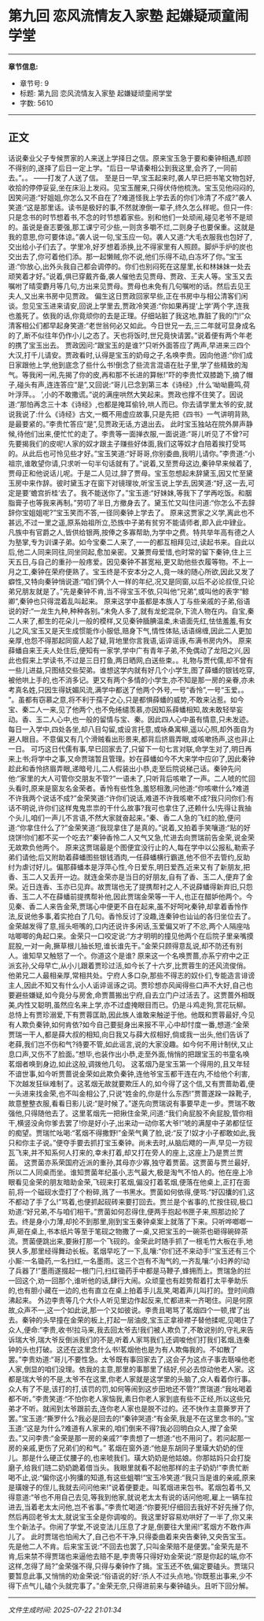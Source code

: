 # 第九回 恋风流情友入家塾 起嫌疑顽童闹学堂

---

**章节信息:**
- 章节号: 9
- 标题: 第九回 恋风流情友入家塾 起嫌疑顽童闹学堂
- 字数: 5610

---

## 正文

话说秦业父子专候贾家的人来送上学择日之信。原来宝玉急于要和秦钟相遇,却顾不得别的,遂择了后日一定上学。“后日一早请秦相公到我这里,会齐了,一同前去。”。。 ——打发了人送了信。
至是日一早,宝玉起来时,袭人早已把书笔文物包好,收拾的停停妥妥,坐在床沿上发闷。见宝玉醒来,只得伏侍他梳洗。宝玉见他闷闷的,因笑问道:“好姐姐,你怎么又不自在了?难道怪我上学去丢的你们冷清了不成?”袭人笑道:“这是那里话。读书是极好的事,不然就潦倒一辈子,终久怎么样呢。但只一件:只是念书的时节想着书,不念的时节想着家些。别和他们一处顽闹,碰见老爷不是顽的。虽说是奋志要强,那工课宁可少些,一则贪多嚼不烂,二则身子也要保重。这就是我的意思,你可要体谅。”袭人说一句,宝玉应一句。袭人又道:“大毛衣服我也包好了,交出给小子们去了。学里冷,好歹想着添换,比不得家里有人照顾。脚炉手炉的炭也交出去了,你可着他们添。那一起懒贼,你不说,他们乐得不动,白冻坏了你。”宝玉道:“你放心,出外头我自己都会调停的。你们也别闷死在这屋里,长和林妹妹一处去顽笑着才好。”说着,俱已穿戴齐备,袭人催他去见贾母、贾政、王夫人等。宝玉又去嘱咐了晴雯麝月等几句,方出来见贾母。贾母也未免有几句嘱咐的话。然后去见王夫人,又出来书房中见贾政。
偏生这日贾政回家早些,正在书房中与相公清客们闲谈。忽见宝玉进来请安,回说上学里去,贾政冷笑道:“你如果再提‘上学’两个字,连我也羞死了。依我的话,你竟顽你的去是正理。仔细站脏了我这地,靠脏了我的门!”众清客相公们都早起身笑道:“老世翁何必又如此。今日世兄一去,三二年就可显身成名的了,断不似往年仍作小儿之态了。天也将饭时,世兄竟快请罢。”说着便有两个年老的携了宝玉出去。
贾政因问:“跟宝玉的是谁?”只听外面答应了两声,早进来三四个大汉,打千儿请安。贾政看时,认得是宝玉的奶母之子,名唤李贵。因向他道:“你们成日家跟他上学,他到底念了些什么书!倒念了些流言混语在肚子里,学了些精致的淘气。等我闲一闲,先揭了你的皮,再和那不长进的算帐!”吓的李贵忙双膝跪下,摘了帽子,碰头有声,连连答应“是”,又回说:“哥儿已念到第三本《诗经》,什么‘呦呦鹿鸣,荷叶浮萍。。 ’,小的不敢撒谎。”说的满座哄然大笑起来。贾政也撑不住笑了。因说道:“那怕再念三十本《诗经》,也都是掩耳偷铃,哄人而已。你去请学里太爷的安,就说我说了:什么《诗经》古文,一概不用虚应故事,只是先把《四书》一气讲明背熟,是最要紧的。”李贵忙答应“是”,见贾政无话,方退出去。
此时宝玉独站在院外屏声静候,待他们出来,便忙忙的走了。李贵等一面掸衣服,一面说道:“哥儿听见了不曾?可先要揭我们的皮呢!人家的奴才跟主子赚些好体面,我们这等奴才白陪着挨打受骂的。从此后也可怜见些才好。”宝玉笑道:“好哥哥,你别委曲,我明儿请你。”李贵道:“小祖宗,谁敢望你请,只求听一句半句话就有了。”说着,又至贾母这边,秦钟早来候着了,贾母正和他说话儿呢。于是二人见过,辞了贾母。宝玉忽想起未辞黛玉,因又忙至黛玉房中来作辞。彼时黛玉才在窗下对镜理妆,听宝玉说上学去,因笑道:“好,这一去,可定是要‘蟾宫折桂’去了。我不能送你了。”宝玉道:“好妹妹,等我下了学再吃饭。和胭脂膏子也等我来再制。”劳叨了半日,方撤身去了。黛玉忙又叫住问道:“你怎么不去辞辞你宝姐姐呢?”宝玉笑而不答,一径同秦钟上学去了。
原来这贾家之义学,离此也不甚远,不过一里之遥,原系始祖所立,恐族中子弟有贫穷不能请师者,即入此中肄业。凡族中有官爵之人,皆供给银两,按俸之多寡帮助,为学中之费。特共举年高有德之人为塾掌,专为训课子弟。如今宝秦二人来了,一一的都互相拜见过,读起书来。自此以后,他二人同来同往,同坐同起,愈加亲密。又兼贾母爱惜,也时常的留下秦钟,住上三天五日,与自己的重孙一般疼爱。因见秦钟不甚宽裕,更又助他些衣履等物。不上一月之工,秦钟在荣府便熟了。宝玉终是不安本分之人,竟一味的随心所欲,因此又发了癖性,又特向秦钟悄说道:“咱们俩个人一样的年纪,况又是同窗,以后不必论叔侄,只论弟兄朋友就是了。”先是秦钟不肯,当不得宝玉不依,只叫他“兄弟”,或叫他的表字“鲸卿”,秦钟也只得混着乱叫起来。
原来这学中虽都是本族人丁与些亲戚的子弟,俗语说的好:“一龙生九种,种种各别。”未免人多了,就有龙蛇混杂,下流人物在内。自宝,秦二人来了,都生的花朵儿一般的模样,又见秦钟腼腆温柔,未语面先红,怯怯羞羞,有女儿之风,宝玉又是天生成惯能作小服低,赔身下气,情性体贴,话语绵缠,因此二人更加亲厚,也怨不得那起同窗人起了疑,背地里你言我语,诟谇谣诼,布满书房内外。
原来薛蟠自来王夫人处住后,便知有一家学,学中广有青年子弟,不免偶动了龙阳之兴,因此也假来上学读书,不过是三日打鱼,两日晒网,白送些束。。礼物与贾代儒,却不曾有一些儿进益,只图结交些契弟。谁想这学内就有好几个小学生,图了薛蟠的银钱吃穿,被他哄上手的,也不消多记。更又有两个多情的小学生,亦不知是那一房的亲眷,亦未考真名姓,只因生得妩媚风流,满学中都送了他两个外号,一号“香怜”,一号“玉爱。。 ”。虽都有窃慕之意,将不利于孺子之心,只是都惧薛蟠的威势,不敢来沾惹。如今宝、秦二人一来,见了他两个,也不免绻缱羡慕,亦因知系薛蟠相知,故未敢轻举妄动。香、玉二人心中,也一般的留情与宝、秦。因此四人心中虽有情意,只未发迹。每日一入学中,四处各坐,却八目勾留,或设言托意,或咏桑寓柳,遥以心照,却外面自为避人眼目。不意偏又有几个滑贼看出形景来,都背后挤眉弄眼,或咳嗽扬声,这也非止一日。
可巧这日代儒有事,早已回家去了,只留下一句七言对联,命学生对了,明日再来上书;将学中之事,又命贾瑞暂且管理。妙在薛蟠如今不大来学中应卯了,因此秦钟趁此和香怜挤眉弄眼,递暗号儿,二人假装出小恭,走至后院说梯己话。秦钟先问他:“家里的大人可管你交朋友不管?”一语未了,只听背后咳嗽了一声。二人唬的忙回头看时,原来是窗友名金荣者。香怜有些性急,羞怒相激,问他道:“你咳嗽什么?难道不许我两个说话不成?”金荣笑道:“许你们说话,难道不许我咳嗽不成?我只问你们:有话不明说,许你们这样鬼鬼祟祟的干什么故事?我可也拿住了,还赖什么!先得让我抽个头儿,咱们一声儿不言语,不然大家就奋起来。”秦、香二人急的飞红的脸,便问道:“你拿住什么了?”金荣笑道:“我现拿住了是真的。”说着,又拍着手笑嚷道:“贴的好烧饼!你们都不买一个吃去?”秦钟香怜二人又气又急,忙进去向贾瑞前告金荣,说金荣无故欺负他两个。
原来这贾瑞最是个图便宜没行止的人,每在学中以公报私,勒索子弟们请他;后又附助着薛蟠图些银钱酒肉,一任薛蟠横行霸道,他不但不去管约,反助纣为虐讨好儿。偏那薛蟠本是浮萍心性,今日爱东,明日爱西,近来又有了新朋友,把香、玉二人又丢开一边。就连金荣亦是当日的好朋友,自有了香、玉二人,便弃了金荣。近日连香、玉亦已见弃。故贾瑞也无了提携帮衬之人,不说薛蟠得新弃旧,只怨香、玉二人不在薛蟠前提携帮补他,因此贾瑞金荣等一干人,也正在醋妒他两个。今见秦、香二人来告金荣,贾瑞心中便更不自在起来,虽不好呵叱秦钟,却拿着香怜作法,反说他多事,着实抢白了几句。香怜反讨了没趣,连秦钟也讪讪的各归坐位去了。金荣越发得了意,摇头咂嘴的,口内还说许多闲话,玉爱偏又听了不忿,两个人隔座咕咕唧唧的角起口来。金荣只一口咬定说:“方才明明的撞见他两个在后院子里亲嘴摸屁股,一对一肏,撅草根儿抽长短,谁长谁先干。”金荣只顾得意乱说,却不防还有别人。谁知早又触怒了一个。你道这个是谁?
原来这一个名唤贾蔷,亦系宁府中之正派玄孙,父母早亡,从小儿跟着贾珍过活,如今长了十六岁,比贾蓉生的还风流俊俏。他弟兄二人最相亲厚,常相共处。宁府人多口杂,那些不得志的奴仆们,专能造言诽谤主人,因此不知又有什么小人诟谇谣诼之词。贾珍想亦风闻得些口声不大好,自己也要避些嫌疑,如今竟分与房舍,命贾蔷搬出宁府,自去立门户过活去了。这贾蔷外相既美,内性又聪明,虽然应名来上学,亦不过虚掩眼目而已。仍是斗鸡走狗,赏花玩柳。总恃上有贾珍溺爱,下有贾蓉匡助,因此族人谁敢来触逆于他。他既和贾蓉最好,今见有人欺负秦钟,如何肯依?如今自己要挺身出来报不平,心中却忖度一番,想道:“金荣贾瑞一干人,都是薛大叔的相知,向日我又与薛大叔相好,倘或我一出头,他们告诉了老薛,我们岂不伤和气?待要不管,如此谣言,说的大家没趣。如今何不用计制伏,又止息口声,又伤不了脸面。”想毕,也装作出小恭,走至外面,悄悄的把跟宝玉的书童名唤茗烟者唤到身边,如此这般,调拨他几句。
这茗烟乃是宝玉第一个得用的,且又年轻不谙世事,如今听贾蔷说金荣如此欺负秦钟,连他爷宝玉都干连在内,不给他个利害,下次越发狂纵难制了。这茗烟无故就要欺压人的,如今得了这个信,又有贾蔷助着,便一头进来找金荣,也不叫金相公了,只说“姓金的,你是什么东西!”贾蔷遂跺一跺靴子,故意整整衣服,看看日影儿说:“是时候了。”遂先向贾瑞说有事要早走一步。贾瑞不敢强他,只得随他去了。这里茗烟先一把揪住金荣,问道:“我们肏屁股不肏屁股,管你相干,横竖没肏你爹去罢了!你是好小子,出来动一动你茗大爷!”唬的满屋中子弟都怔怔的痴望。贾瑞忙吆喝:“茗烟不得撒野!”金荣气黄了脸,说:“反了!奴才小子都敢如此,我只和你主子说。”便夺手要去抓打宝玉秦钟。尚未去时,从脑后飕的一声,早见一方砚瓦飞来,并不知系何人打来的,幸未打着,却又打在旁人的座上,这座上乃是贾兰贾菌。
这贾菌亦系荣国府近派的重孙,其母亦少寡,独守着贾菌。这贾菌与贾兰最好,所以二人同桌而坐。谁知贾菌年纪虽小,志气最大,极是淘气不怕人的。他在座上冷眼看见金荣的朋友暗助金荣,飞砚来打茗烟,偏没打着茗烟,便落在他桌上,正打在面前,将一个磁砚水壶打了个粉碎,溅了一书黑水。贾菌如何依得,便骂:“好囚攮的们,这不都动了手了么!”骂着,也便抓起砚砖来要打回去。贾兰是个省事的,忙按住砚,极口劝道:“好兄弟,不与咱们相干。”贾菌如何忍得住,便两手抱起书匣子来,照那边抡了去。终是身小力薄,却抡不到那里,刚到宝玉秦钟桌案上就落了下来。只听哗啷啷一声,砸在桌上,书本纸片等至于笔砚之物撒了一桌,又把宝玉的一碗茶也砸得碗碎茶流。贾菌便跳出来,要揪打那一个飞砚的。金荣此时随手抓了一根毛竹大板在手,地狭人多,那里经得舞动长板。茗烟早吃了一下,乱嚷:“你们还不来动手!”宝玉还有三个小厮:一名锄药,一名扫红,一名墨雨。这三个岂有不淘气的,一齐乱嚷:“小妇养的!动了兵器了!”墨雨遂掇起一根门闩,扫红锄药手中都是马鞭子,蜂拥而上。贾瑞急的拦一回这个,劝一回那个,谁听他的话,肆行大闹。众顽童也有趁势帮着打太平拳助乐的,也有胆小藏在一边的,也有直立在桌上拍着手儿乱笑,喝着声儿叫打的。登时间鼎沸起来。
外边李贵等几个大仆人听见里边作起反来,忙都进来一齐喝住。问是何原故,众声不一,这一个如此说,那一个又如彼说。李贵且喝骂了茗烟四个一顿,撵了出去。秦钟的头早撞在金荣的板上,打起一层油皮,宝玉正拿褂襟子替他揉呢,见喝住了众人,便命:“李贵,收书!拉马来,我去回太爷去!我们被人欺负了,不敢说别的,守礼来告诉瑞大爷,瑞大爷反倒派我们的不是,听着人家骂我们,还调唆他们打我们茗烟,连秦钟的头也打破。这还在这里念什么书!茗烟他也是为有人欺侮我的。不如散了罢。”李贵劝道:“哥儿不要性急。太爷既有事回家去了,这会子为这点子事去聒噪他老人家,倒显的咱们没理。依我的主意,那里的事那里了结好,何必去惊动他老人家。这都是瑞大爷的不是,太爷不在这里,你老人家就是这学里的头脑了,众人看着你行事。众人有了不是,该打的打,该罚的罚,如何等闹到这步田地还不管?”贾瑞道:“我吆喝着都不听。”李贵笑道:“不怕你老人家恼我,素日你老人家到底有些不正经,所以这些兄弟才不听。就闹到太爷跟前去,连你老人家也是脱不过的。还不快作主意撕罗开了罢。”宝玉道:“撕罗什么?我必是回去的!”秦钟哭道:“有金荣,我是不在这里念书的。”宝玉道:“这是为什么?难道有人家来的,咱们倒来不得?我必回明白众人,撵了金荣去。”又问李贵:“金荣是那一房的亲戚?”李贵想了一想道:“也不用问了。若问起那一房的亲戚,更伤了兄弟们的和气。”
茗烟在窗外道:“他是东胡同子里璜大奶奶的侄儿。那是什么硬正仗腰子的,也来唬我们。璜大奶奶是他姑娘。你那姑妈只会打旋磨子,给我们琏二奶奶跪着借当头。我眼里就看不起他那样的主子奶奶!”李贵忙断喝不止,说:“偏你这小狗攮的知道,有这些蛆嚼!“宝玉冷笑道:“我只当是谁的亲戚,原来是璜嫂子的侄儿,我就去问问他来!”说着便要走。叫茗烟进来包书。茗烟包着书,又得意道:“爷也不用自己去见,等我到他家,就说老太太有说的话问他呢,雇上一辆车拉进去,当着老太太问他,岂不省事。”李贵忙喝道:“你要死!仔细回去我好不好先捶了你,然后再回老爷太太,就说宝玉全是你调唆的。我这里好容易劝哄好了一半了,你又来生个新法子。你闹了学堂,不说变法儿压息了才是,倒要往大里闹!”茗烟方不敢作声儿了。
此时贾瑞也怕闹大了,自己也不干净,只得委曲着来央告秦钟,又央告宝玉。先是他二人不肯。后来宝玉说:“不回去也罢了,只叫金荣赔不是便罢。”金荣先是不肯,后来禁不得贾瑞也来逼他去赔不是,李贵等只得好劝金荣说:“原是你起的端,你不这样,怎得了局?”金荣强不得,只得与秦钟作了揖。宝玉还不依,偏定要磕头。贾瑞只要暂息此事,又悄悄的劝金荣说:“俗语说的好:‘杀人不过头点地。’你既惹出事来,少不得下点气儿,磕个头就完事了。”金荣无奈,只得进前来与秦钟磕头。且听下回分解。

---

*文件生成时间: 2025-07-22 21:01:34*
